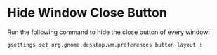# Hide Window Close Button

Run the following command to hide the close button of every window:

```
gsettings set org.gnome.desktop.wm.preferences button-layout :
```
